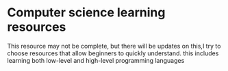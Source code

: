 # Computer science learning resources
This resource may not be complete, but there will be updates on this,I try to choose resources that allow beginners to quickly understand.
this includes learning both low-level and high-level programming languages
